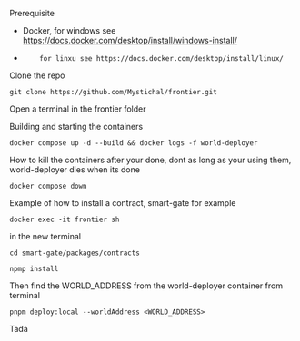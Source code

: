 Prerequisite

- Docker, for windows see https://docs.docker.com/desktop/install/windows-install/
-         for linxu see https://docs.docker.com/desktop/install/linux/

Clone the repo

```
git clone https://github.com/Mystichal/frontier.git
```

Open a terminal in the frontier folder

Building and starting the containers

```
docker compose up -d --build && docker logs -f world-deployer
```

How to kill the containers after your done, dont as long as your using them, world-deployer dies when its done

```
docker compose down
```

Example of how to install a contract, smart-gate for example

```
docker exec -it frontier sh
```

in the new terminal

```
cd smart-gate/packages/contracts

npmp install
```

Then find the WORLD_ADDRESS from the world-deployer container from terminal

```
pnpm deploy:local --worldAddress <WORLD_ADDRESS>
```

Tada
